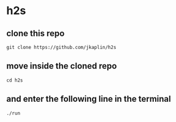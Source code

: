 # h2s
## clone this repo
`git clone https://github.com/jkaplin/h2s`
## move inside the cloned repo
`cd h2s`
## and enter the following line in the terminal
`./run`

